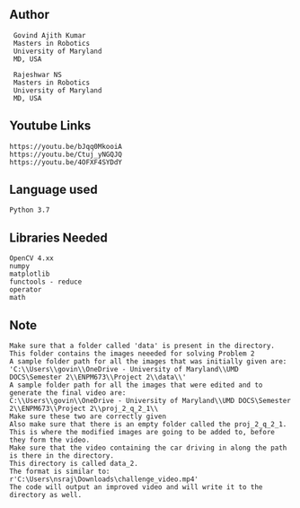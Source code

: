 Author
--
     Govind Ajith Kumar
     Masters in Robotics
     University of Maryland
     MD, USA
     
     Rajeshwar NS
     Masters in Robotics
     University of Maryland
     MD, USA  


Youtube Links
--
    https://youtu.be/bJqq0MkooiA
    https://youtu.be/Ctuj_yNGQJQ
    https://youtu.be/4OFXF4SYDdY
    
Language used
--
  
    Python 3.7

Libraries Needed
--
	OpenCV 4.xx
	numpy
	matplotlib
	functools - reduce
	operator
	math
    
Note
--

    Make sure that a folder called 'data' is present in the directory. This folder contains the images neeeded for solving Problem 2
    A sample folder path for all the images that was initially given are:
    'C:\\Users\\govin\\OneDrive - University of Maryland\\UMD DOCS\Semester 2\\ENPM673\\Project 2\\data\\'
    A sample folder path for all the images that were edited and to generate the final video are:
    C:\\Users\\govin\\OneDrive - University of Maryland\\UMD DOCS\Semester 2\\ENPM673\\Project 2\\proj_2_q_2_1\\
    Make sure these two are correctly given
    Also make sure that there is an empty folder called the proj_2_q_2_1. This is where the modified images are going to be added to, before they form the video.
    Make sure that the video containing the car driving in along the path is there in the directory.
    This directory is called data_2.
    The format is similar to: r'C:\Users\nsraj\Downloads\challenge_video.mp4'
    The code will output an improved video and will write it to the directory as well.
